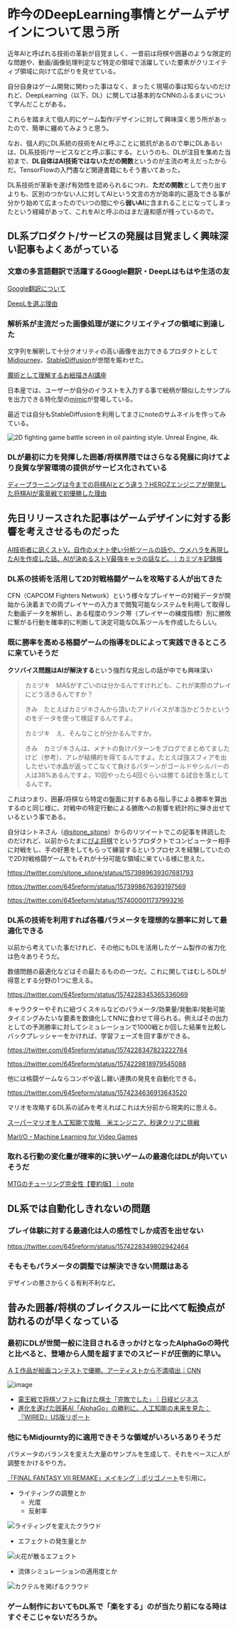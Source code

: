 # 昨今のDeepLearning事情とゲームデザインについて思う所

近年AIと呼ばれる技術の革新が目覚ましく、一昔前は将棋や囲碁のような限定的な問題や、動画/画像処理判定など特定の領域で活躍していた要素がクリエイティブ領域に向けて広がりを見せている。

自分自身はゲーム開発に関わった事はなく、まったく現場の事は知らないのだけれど、DeepLearning（以下、DL）に関しては基本的なCNNのふるまいについて学んだことがある。

これらを踏まえて個人的にゲーム製作/デザインに対して興味深く思う所があったので、簡単に纏めてみようと思う。

なお、個人的にDL系統の技術をAIと呼ぶことに抵抗があるので単にDLあるいは、DL系技術/サービスなどと呼ぶ事にする。というのも、DLが注目を集めた当初まで、**DL自体はAI技術ではないただの関数**というのが主流の考えだったからだ。TensorFlowの入門書など関連書籍にもそう書いてあった。

DL系技術が革新を遂げ有効性を認められるにつれ、**ただの関数**として売り出すよりも、区別のつかない人に対してAIという文言の方が効率的に遡及できる事が分かり始めて広まったのでいつの間にやら**弱いAI**に含まれることになってしまったという経緯があって、これをAIと呼ぶのはまだ違和感が残っているので。

## DL系プロダクト/サービスの発展は目覚ましく興味深い記事もよくあがっている

### 文章の多言語翻訳で活躍するGoogle翻訳・DeepLはもはや生活の友

[Google翻訳について](https://translate.google.com/about/)

[DeepLを選ぶ理由](https://www.deepl.com/ja/why-deepl-pro)

### 解析系が主流だった画像処理が遂にクリエイティブの領域に到達した

文字列を解釈して十分クオリティの高い画像を出力できるプロダクトとして[Midjourney](https://www.midjourney.com/home/)、[StableDiffusion](https://github.com/CompVis/stable-diffusion)が世間を賑わせた。

[魔術として理解するお絵描きAI講座](https://note.com/fladdict/n/n0f0be20e3e23)

日本産では、ユーザーが自分のイラストを入力する事で絵柄が類似したサンプルを出力できる特化型の[mimic](https://illustmimic.com/)が登場している。

最近では自分もStableDiffusionを利用してまさにnoteのサムネイルを作ってみている。

![2D fighting game battle screen in oil painting style. Unreal Engine, 4k.](https://user-images.githubusercontent.com/18084560/192193811-33eac4ab-697c-4ef8-ab86-902e847e8b6c.png)

### DLが最初に力を発揮した囲碁/将棋界隈ではさらなる発展に向けてより良質な学習環境の提供がサービス化されている

[ディープラーニングは今までの将棋AIとどう違う？HEROZエンジニアが開発した将棋AIが電竜戦で初優勝した理由](https://logmi.jp/tech/articles/324157)

## 先日リリースされた記事はゲームデザインに対する影響を考えさせるものだった

[AI技術者に訊くストV。自作のメナト使い分析ツールの話や、ウメハラを再現したAIを作成した話、AIが決めるストV最強キャラの話など。｜カミヅキ記録帳](https://www.camduki.com/entry/menatai)

### DL系の技術を活用して2D対戦格闘ゲームを攻略する人が出てきた

CFN（CAPCOM Fighters Network）という様々なプレイヤーの対戦データが開始から決着までの両プレイヤーの入力まで閲覧可能なシステムを利用して取得した動画データを解析し、ある程度のランク帯（プレイヤーの練度指標）別に勝敗に繋がる行動を確率的に判断して決定可能なDL系ツールを作成したらしい。

### 既に勝率を高める格闘ゲームの指導をDLによって実践できるところに来ていそうだ

**クソバイス問題はAIが解決する**という強烈な見出しの話が中でも興味深い

> カミヅキ　MASがすごいのは分かるんですけれども、これが実際のプレイにどう活きるんですか？
>
> きみ　たとえばカミヅキさんから頂いたアドバイスが本当かどうかというのをデータを使って検証するんですよ。
>
> カミヅキ　え、そんなことが分かるんですか。
>
> きみ　カミヅキさんは、メナトの負けパターンをブログでまとめてましたけど（参考）、アレが結構的を得てるんですよ。たとえば強スフィアを出したせいで水晶が返ってこなくて負けるパターンがゴールドやシルバーの人は38%あるんですよ。10回やったら4回ぐらいは勝てる試合を落としてるんです。

これはつまり、囲碁/将棋なら特定の盤面に対するある指し手による勝率を算出するのと同じ様に、対戦中の特定行動による勝敗への影響を統計的に弾き出せているという事である。

自分はシトネさん（[@sitone_sitone](https://twitter.com/sitone_sitone)）からのリツイートでこの記事を拝読したのだけれど、以前からたまに[ぴよ将棋](https://www.studiok-i.net/ps/)でというプロダクトでコンピューター相手に対戦をし、手の好悪をしてもらって練習するというプロセスを経験していたので2D対戦格闘ゲームでもそれが十分可能な領域に来ている様に思えた。

<https://twitter.com/sitone_sitone/status/1573989639307681793>

<https://twitter.com/645reform/status/1573998676393197569>

<https://twitter.com/645reform/status/1574000011737993216>

### DL系の技術を利用すれば各種パラメータを理想的な勝率に対して最適化できる

以前から考えていた事だけれど、その他にもDLを活用したゲーム製作の省力化は色々ありそうだ。

数値問題の最適化などはその最たるものの一つだ。これに関してはむしろDLが得意とする分野の1つに思える。

<https://twitter.com/645reform/status/1574228345365336069>

キャラクターやそれに紐づくスキルなどのパラメータ/効果量/発動率/発動可能タイミングみたいな要素を数値化してNNに食わせて得られる。例えばその出力としての予測勝率に対してシミュレーションで1000戦とか回した結果を比較しバックプレッシャーをかければ、学習フェーズを回す事ができる。

<https://twitter.com/645reform/status/1574228347823222784>

<https://twitter.com/645reform/status/1574229818979545088>

他には格闘ゲームならコンボや返し難い連携の発見を自動化できる。

<https://twitter.com/645reform/status/1574234636913643520>

マリオを攻略するDL系の試みを考えればこれは大分前から現実的に思える。

[スーパーマリオを人工知能で攻略　米エンジニア、秒速クリアに挑戦](https://withnews.jp/article/f0150711000qq000000000000000W0230901qq000012241A)

[MarI/O - Machine Learning for Video Games](https://www.youtube.com/watch?v=qv6UVOQ0F44)

### 取れる行動の変化量が確率的に狭いゲームの最適化はDLが向いていそうだ

[MTGのチューリング完全性【要約版】｜note](https://note.com/kind_aster978/n/nfd883d0c5411)

## DL系では自動化しきれないの問題

### プレイ体験に対する最適化は人の感性でしか成否を出せない

<https://twitter.com/645reform/status/1574228349802942464>

### そもそもパラメータの調整では解決できない問題はある

デザインの悪さからくる有利不利など。

## 昔みた囲碁/将棋のブレイクスルーに比べて転換点が訪れるのが早くなっている

### 最初にDLが世間一般に注目されるきっかけとなったAlphaGoの時代と比べると、登場から人間を超すまでのスピードが圧倒的に早い。

[ＡＩ作品が絵画コンテストで優勝、アーティストから不満噴出｜CNN](https://www.cnn.co.jp/tech/35192929.html)

![image](https://user-images.githubusercontent.com/18084560/192196945-31ced046-5a1e-49ec-ba63-3dc1f3321e9e.png)

- [電王戦で将棋ソフトに負けた棋士「完敗でした」｜日経ビジネス](https://business.nikkei.com/atcl/interview/15/279177/022600042/)
- [進化を遂げた囲碁AI「AlphaGo」の勝利に、人工知能の未来を見た：『WIRED』US版リポート](https://wired.jp/2017/05/24/revamped-alphago-wins-first-game-chinese-go-grandmaster/)

### 他にもMidjournty的に適用できそうな領域がいろいろありそうだ

パラメータのバランスを変えた大量のサンプルを生成して、それをベースに人が調整をかけるやり方。

[「FINAL FANTASY VII REMAKE」メイキング｜ポリゴノート](https://polygonote.com/2020_1223_17695/)を引用に。

- ライティングの調整とか
  - 光度
  - 反射率

![ライティングを変えたクラウド](https://polygonote.com/cms/wp-content/uploads/2022/01/18_.jpg)

- エフェクトの発生量とか

![火花が散るエフェクト](https://polygonote.com/cms/wp-content/uploads/2022/01/ss01.jpg)

- 流体シミュレーションの適用度とか

![カクテルを掲げるクラウド](https://polygonote.com/cms/wp-content/uploads/2022/01/14a_-1.jpg)

### ゲーム制作においてもDL系で「楽をする」のが当たり前になる時はすぐそこじゃないだろうか。
